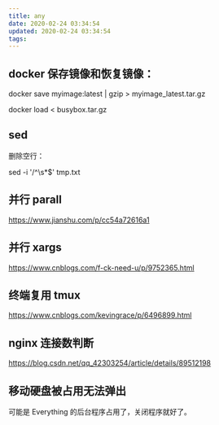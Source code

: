 ```yaml
---
title: any
date: 2020-02-24 03:34:54
updated: 2020-02-24 03:34:54
tags:
---
```



## docker 保存镜像和恢复镜像：

docker save myimage:latest | gzip > myimage_latest.tar.gz

docker load < busybox.tar.gz

## sed

删除空行：  

sed -i '/^\s*$' tmp.txt

## 并行 parall

https://www.jianshu.com/p/cc54a72616a1

## 并行 xargs

https://www.cnblogs.com/f-ck-need-u/p/9752365.html

## 终端复用 tmux

https://www.cnblogs.com/kevingrace/p/6496899.html

## nginx 连接数判断

https://blog.csdn.net/qq_42303254/article/details/89512198

## 移动硬盘被占用无法弹出

可能是 Everything 的后台程序占用了，关闭程序就好了。